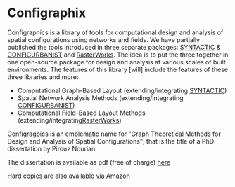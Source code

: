 # Configraphix
Configraphics is a library of tools for computational design and analysis of spatial configurations using networks and fields. We have partially published the tools introduced in three separate packages: [SYNTACTIC](https://www.grasshopper3d.com/group/space-syntax) & [CONFIGURBANIST](https://www.grasshopper3d.com/group/cheetah) and [RasterWorks](https://github.com/Pirouz-Nourian/Topological_Rasterization). The idea is to put the three together in one open-source package for design and analysis at various scales of built environments. The features of this library [will] include the features of these three libraries and more:

* Computational Graph-Based Layout (extending/integrating [SYNTACTIC](https://www.grasshopper3d.com/group/space-syntax))
* Spatial Network Analysis Methods (extending/integrating [CONFIGURBANIST](https://www.grasshopper3d.com/group/cheetah))
* Computational Field-Based Layout Methods (extending/integrating[RasterWorks](https://github.com/Pirouz-Nourian/Topological_Rasterization))

Configragpics is an emblematic name for "Graph Theoretical Methods for Design and Analysis of Spatial Configurations"; that is the title of a PhD dissertation by Pirouz Nourian.

The dissertation is available as pdf (free of charge) [here](http://abe.tudelft.nl/index.php/faculty-architecture/issue/archive)

Hard copies are also available [via Amazon](https://www.amazon.com/Configraphics-Theoretical-Methods-Analysis-Configurations/dp/9461867204)




